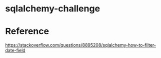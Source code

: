 # sqlalchemy-challenge

# Reference
https://stackoverflow.com/questions/8895208/sqlalchemy-how-to-filter-date-field 